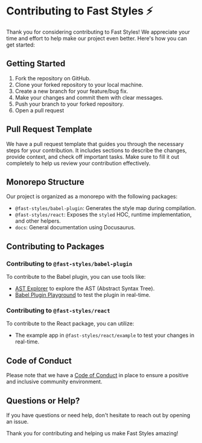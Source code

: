 # Contributing to Fast Styles ⚡

Thank you for considering contributing to Fast Styles! 
We appreciate your time and effort to help make our project even better. Here's how you can get started:

## Getting Started

1. Fork the repository on GitHub.
2. Clone your forked repository to your local machine.
3. Create a new branch for your feature/bug fix.
4. Make your changes and commit them with clear messages.
5. Push your branch to your forked repository.
6. Open a pull request

## Pull Request Template

We have a pull request template that guides you through the necessary steps for your contribution. 
It includes sections to describe the changes, provide context, and check off important tasks. 
Make sure to fill it out completely to help us review your contribution effectively.

## Monorepo Structure

Our project is organized as a monorepo with the following packages:

- `@fast-styles/babel-plugin`: Generates the style map during compilation.
- `@fast-styles/react`: Exposes the `styled` HOC, runtime implementation, and other helpers.
- `docs`: General documentation using Docusaurus.

## Contributing to Packages

### Contributing to `@fast-styles/babel-plugin`

To contribute to the Babel plugin, you can use tools like:
- [AST Explorer](https://astexplorer.net/) to explore the AST (Abstract Syntax Tree).
- [Babel Plugin Playground](https://www.mattzeunert.com/babel-plugin-playground/) to test the plugin in real-time.

### Contributing to `@fast-styles/react`

To contribute to the React package, you can utilize:
- The example app in `@fast-styles/react/example` to test your changes in real-time.

## Code of Conduct

Please note that we have a [Code of Conduct](CODE_OF_CONDUCT.md) in place to ensure a positive and inclusive community environment.

## Questions or Help?

If you have questions or need help, don't hesitate to reach out by opening an issue.

Thank you for contributing and helping us make Fast Styles amazing!
